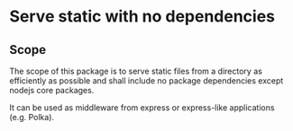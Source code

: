 # Serve static with no dependencies

## Scope

The scope of this package is to serve static files from a directory
as efficiently as possible and shall include no package dependencies
except nodejs core packages.

It can be used as middleware from express or express-like applications
(e.g. Polka).


